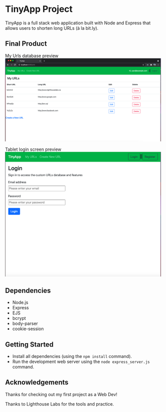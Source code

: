 # TinyApp Project

TinyApp is a full stack web application built with Node and Express that allows users to shorten long URLs (à la bit.ly).

## Final Product

My Urls database preview
!["My Urls database preview"](https://github.com/MrinalN/tinyapp/blob/master/docs/urls_page.png?raw=true)
 

Tablet login screen preview
!["Tablet login screen preview"](https://github.com/MrinalN/tinyapp/blob/master/docs/sm_screen_login.png?raw=true)

## Dependencies

- Node.js
- Express
- EJS
- bcrypt
- body-parser
- cookie-session

## Getting Started

- Install all dependencies (using the `npm install` command).
- Run the development web server using the `node express_server.js` command.

## Acknowledgements

Thanks for checking out my first project as a Web Dev!

Thanks to Lighthouse Labs for the tools and practice.
